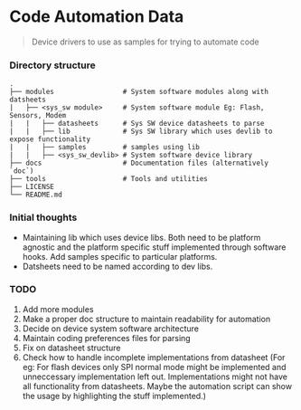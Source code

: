 Code Automation Data
============================
> Device drivers to use as samples for trying to automate code


### Directory structure 

    .
    ├── modules                 # System software modules along with datsheets 
    |   ├── <sys_sw module>     # System software module Eg: Flash, Sensors, Modem
    |   |	├── datasheets      # Sys SW device datasheets to parse
    |   |	├── lib             # Sys SW library which uses devlib to expose functionality
    |   |	├── samples         # samples using lib
    |   |	├── <sys_sw_devlib> # System software device library
    ├── docs                    # Documentation files (alternatively `doc`)
    ├── tools                   # Tools and utilities
    ├── LICENSE
    └── README.md

### Initial thoughts
- Maintaining lib which uses device libs. Both need to be platform agnostic and the
  platform specific stuff implemented through software hooks. Add samples specific
  to particular platforms.
- Datsheets need to be named according to dev libs.

### TODO
1. Add more modules
2. Make a proper doc structure to maintain readability for automation
3. Decide on device system software architecture
4. Maintain coding preferences files for parsing
5. Fix on datasheet structure
6. Check how to handle incomplete implementations from datasheet
   (For eg: For flash devices only SPI normal mode might be implemented
   and unneccessary implementation left out. Implementations might not have
   all functionality from datasheets. Maybe the automation script can show
   the usage by highlighting the stuff implemented.)

